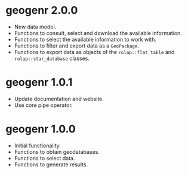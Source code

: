 # geogenr 2.0.0
* New data model.
* Functions to consult, select and download the available information.
* Functions to select the available information to work with. 
* Functions to filter and export data as a `GeoPackage`.
* Functions to export data as objects of the `rolap::flat_table` and 
`rolap::star_database` classes.

# geogenr 1.0.1
* Update documentation and website.
* Use core pipe operator.

# geogenr 1.0.0
* Initial functionality.
* Functions to obtain geodatabases.
* Functions to select data.
* Functions to generate results.


